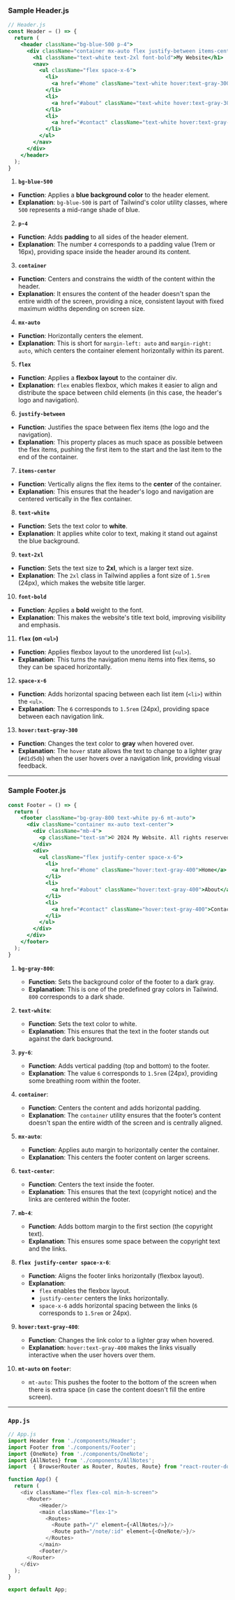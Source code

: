 
### Sample Header.js
```jsx
// Header.js
const Header = () => {
  return (
    <header className="bg-blue-500 p-4">
      <div className="container mx-auto flex justify-between items-center">
        <h1 className="text-white text-2xl font-bold">My Website</h1>
        <nav>
          <ul className="flex space-x-6">
            <li>
              <a href="#home" className="text-white hover:text-gray-300">Home</a>
            </li>
            <li>
              <a href="#about" className="text-white hover:text-gray-300">About</a>
            </li>
            <li>
              <a href="#contact" className="text-white hover:text-gray-300">Contact</a>
            </li>
          </ul>
        </nav>
      </div>
    </header>
  );
}
```
1. **`bg-blue-500`**
- **Function**: Applies a **blue background color** to the header element.
- **Explanation**: `bg-blue-500` is part of Tailwind's color utility classes, where `500` represents a mid-range shade of blue.

2. **`p-4`**
- **Function**: Adds **padding** to all sides of the header element.
- **Explanation**: The number `4` corresponds to a padding value (1rem or 16px), providing space inside the header around its content.

3. **`container`**
- **Function**: Centers and constrains the width of the content within the header.
- **Explanation**: It ensures the content of the header doesn't span the entire width of the screen, providing a nice, consistent layout with fixed maximum widths depending on screen size.

4. **`mx-auto`**
- **Function**: Horizontally centers the element.
- **Explanation**: This is short for `margin-left: auto` and `margin-right: auto`, which centers the container element horizontally within its parent.

5. **`flex`**
- **Function**: Applies a **flexbox layout** to the container div.
- **Explanation**: `flex` enables flexbox, which makes it easier to align and distribute the space between child elements (in this case, the header's logo and navigation).

6. **`justify-between`**
- **Function**: Justifies the space between flex items (the logo and the navigation).
- **Explanation**: This property places as much space as possible between the flex items, pushing the first item to the start and the last item to the end of the container.

7. **`items-center`**
- **Function**: Vertically aligns the flex items to the **center** of the container.
- **Explanation**: This ensures that the header's logo and navigation are centered vertically in the flex container.

8. **`text-white`**
- **Function**: Sets the text color to **white**.
- **Explanation**: It applies white color to text, making it stand out against the blue background.

9. **`text-2xl`**
- **Function**: Sets the text size to **2xl**, which is a larger text size.
- **Explanation**: The `2xl` class in Tailwind applies a font size of `1.5rem` (24px), which makes the website title larger.

10. **`font-bold`**
- **Function**: Applies a **bold** weight to the font.
- **Explanation**: This makes the website's title text bold, improving visibility and emphasis.

11. **`flex` (on `<ul>`)**
- **Function**: Applies flexbox layout to the unordered list (`<ul>`).
- **Explanation**: This turns the navigation menu items into flex items, so they can be spaced horizontally.

12. **`space-x-6`**
- **Function**: Adds horizontal spacing between each list item (`<li>`) within the `<ul>`.
- **Explanation**: The `6` corresponds to `1.5rem` (24px), providing space between each navigation link.

13. **`hover:text-gray-300`**
- **Function**: Changes the text color to **gray** when hovered over.
- **Explanation**: The `hover` state allows the text to change to a lighter gray (`#d1d5db`) when the user hovers over a navigation link, providing visual feedback.

---

### Sample Footer.js

```jsx
const Footer = () => {
  return (
    <footer className="bg-gray-800 text-white py-6 mt-auto">
      <div className="container mx-auto text-center">
        <div className="mb-4">
          <p className="text-sm">© 2024 My Website. All rights reserved.</p>
        </div>
        <div>
          <ul className="flex justify-center space-x-6">
            <li>
              <a href="#home" className="hover:text-gray-400">Home</a>
            </li>
            <li>
              <a href="#about" className="hover:text-gray-400">About</a>
            </li>
            <li>
              <a href="#contact" className="hover:text-gray-400">Contact</a>
            </li>
          </ul>
        </div>
      </div>
    </footer>
  );
}
```

1. **`bg-gray-800`**:
    
    - **Function**: Sets the background color of the footer to a dark gray.
    - **Explanation**: This is one of the predefined gray colors in Tailwind. `800` corresponds to a dark shade.
2. **`text-white`**:
    
    - **Function**: Sets the text color to white.
    - **Explanation**: This ensures that the text in the footer stands out against the dark background.
3. **`py-6`**:
    
    - **Function**: Adds vertical padding (top and bottom) to the footer.
    - **Explanation**: The value `6` corresponds to `1.5rem` (24px), providing some breathing room within the footer.
4. **`container`**:
    
    - **Function**: Centers the content and adds horizontal padding.
    - **Explanation**: The `container` utility ensures that the footer’s content doesn't span the entire width of the screen and is centrally aligned.
5. **`mx-auto`**:
    
    - **Function**: Applies auto margin to horizontally center the container.
    - **Explanation**: This centers the footer content on larger screens.
6. **`text-center`**:
    
    - **Function**: Centers the text inside the footer.
    - **Explanation**: This ensures that the text (copyright notice) and the links are centered within the footer.
7. **`mb-4`**:
    
    - **Function**: Adds bottom margin to the first section (the copyright text).
    - **Explanation**: This ensures some space between the copyright text and the links.
8. **`flex justify-center space-x-6`**:
    
    - **Function**: Aligns the footer links horizontally (flexbox layout).
    - **Explanation**:
        - `flex` enables the flexbox layout.
        - `justify-center` centers the links horizontally.
        - `space-x-6` adds horizontal spacing between the links (`6` corresponds to `1.5rem` or 24px).
9. **`hover:text-gray-400`**:

    - **Function**: Changes the link color to a lighter gray when hovered.
    - **Explanation**: `hover:text-gray-400` makes the links visually interactive when the user hovers over them.
10. **`mt-auto` on `footer`**:
	- `mt-auto`: This pushes the footer to the bottom of the screen when there is extra space (in case the content doesn't fill the entire screen).

---

### `App.js`
```js
// App.js
import Header from './components/Header';
import Footer from './components/Footer';
import {OneNote} from './components/OneNote';
import {AllNotes} from './components/AllNotes';
import  { BrowserRouter as Router, Routes, Route} from "react-router-dom";

function App() {
  return (
    <div className="flex flex-col min-h-screen">
      <Router>
          <Header/>
          <main className="flex-1">
            <Routes>
              <Route path="/" element={<AllNotes/>}/>
              <Route path="/note/:id" element={<OneNote/>}/>
            </Routes>
          </main>
          <Footer/>
      </Router>
    </div>
  );
}

export default App;
```